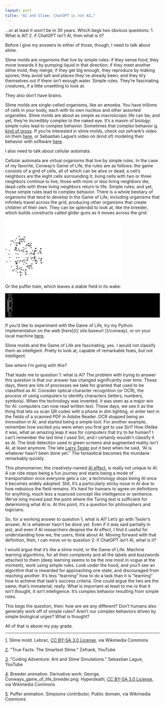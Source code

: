 ```yaml
---
layout: post
title: "AI and Slime: ChatGPT is not AI…"
---
```


…or at least it won’t be in 30 years. Which begs two obvious questions: 1\. What is AI? 2\. if ChatGPT isn’t AI, then what is it?


Before I give my answers to either of those, though, I need to talk about slime.

Slime molds are organisms that live by simple rules: if they sense food, they move towards it by pumping liquid in that direction; if they meet another slime mold, they merge; if they get big enough, they reproduce by making spores; they avoid salt and places they’ve already been; and they dry themselves out if there isn’t enough water. Simple rules. They’re fascinating creatures, if a little unsettling to look at.

They also don’t have brains.

Slime molds are single-celled organisms, like an amoeba. You have trillions of cells in your body, each with its own nucleus and other assorted organelles. Slime molds are about as simple as macroscopic life can be; and yet, they’re incredibly complex to the naked eye. It’s a maxim of biology: simple rules lead to complex behavior. Sometimes that complex behavior [is kind of gross](https://commons.wikimedia.org/wiki/File:Schleimpilz_Urwald_Sababurg.jpg). If you’re interested in slime molds, check out zefrank’s video on them [here](https://www.youtube.com/watch?v=k_GTIL7AECQ), or Sebastian Lague’s video on (kind of) modeling their behavior with software [here](https://www.youtube.com/watch?v=X-iSQQgOd1A).

I also need to talk about cellular automata.

Cellular automata are virtual organisms that live by simple rules. In the case of my favorite, Conway’s Game of Life, the rules are as follows: the game consists of a grid of cells, all of which can be alive or dead; a cell’s neighbors are the eight cells surrounding it; living cells with two or three neighbors continue to live; those with more or less living neighbors die; dead cells with three living neighbors return to life. Simple rules; and yet, those simple rules lead to complex behavior. There is a whole bestiary of organisms that tend to develop in the Game of Life, including organisms that infinitely travel across the grid, producing other organisms that create children of their own. They can be splendid to look at, like the breeder, which builds constructs called glider guns as it moves across the grid:

[![A Conway glider gun breeder](../images/conway1.gif "A Conway glider gun breeder")](https://commons.wikimedia.org/wiki/File:Conways_game_of_life_breeder_animation.gif)

Or the puffer train, which leaves a stable field in its wake:

[![A stable puffer train](../images/conway2.gif "A stable puffer train")](https://commons.wikimedia.org/wiki/File:Conways_game_of_life_breeder_animation.gif)

If you’d like to experiment with the Game of Life, try my Python implementation on the web [here]({{ site.baseurl }}/conway), or on your local machine [here](https://github.com/LevBernstein/simpleConwayLife).

Slime molds and the Game of Life are fascinating, yes. I would not classify them as intelligent. Pretty to look at, capable of remarkable feats, but not intelligent.

See where I’m going with this?

That leads me to question 1: what is AI? The problem with trying to answer this question is that our answer has changed significantly over time. These days, there are lots of processes we take for granted that used to be classified as AI. Consider optical character recognition (or OCR), the process of using computers to identify characters (letters, numbers, symbols). When the technology was invented, it was seen as a major win for AI: computers can now read written text. These days, we see it as the thing that lets us scan QR codes with a phone in dim lighting, or enter text in the fields of a scanned PDF in Adobe Reader. OCR stopped being an innovation in AI, and started being a simple tool. For another example, remember how excited you were when you first got to use Siri? How lifelike it was, what an amazing leap it was for computers that try to be human? I can’t remember the last time I used Siri, and I certainly wouldn’t classify it as AI. The blob detection used in green screens and augmented reality isn’t AI, at least anymore. The late [Larry Tesler](https://en.wikipedia.org/wiki/Larry_Tesler) put it best when he said, “AI is whatever hasn’t been done yet.” The fantastical becomes the mundane remarkably quickly.

This phenomenon, the creatively-named [AI effect](https://en.wikipedia.org/wiki/AI_effect), is really not unique to AI. A car ride stops being a fun journey and starts being a mode of transportation once everyone gets a car; a technology stops being AI once it becomes widely adopted. Still, it’s a particularly sticky issue in AI due to how nebulous the field remains. It’s hard for humans to agree on definitions for anything, much less a nuanced concept like intelligence or sentience. We’ve long moved past the point where the Turing test is sufficient for determining what AI is. At this point, it’s a question for philosophers and logicians.

So, for a working answer to question 1, what is AI? Let’s go with Tesler’s answer, AI is whatever hasn’t be done yet. Even if it was said partially in jest, and even if AI researchers despise the AI effect, I find it useful for understanding how we, the users, think about AI. Moving forward with that definition, then, I can move on to question 2: if ChatGPT isn’t AI, what is it?

I would argue that it’s like a slime mold, or the Game of Life. Machine learning algorithms, for all their complexity and all the labels and buzzwords attached to them (deep learning seems to be the one most in vogue at the moment), work using simple rules. Look under the hood, and you’ll see an algorithm that is rewarded for approaching one state, and discouraged from reaching another. It’s less “learning” how to do a task than it is “learning” how to achieve that task’s success criteria. One could argue the two are the same; that’s immaterial, really. What is important-at least to me-is that it isn’t thought, it isn’t intelligence. It’s complex behavior resulting from simple rules.

This begs the question, then: how are we any different? Don’t humans also generally work off of simple rules? Aren’t our complex behaviors driven by simple biological urges? What is thought?

All of that is above my pay grade.


---

[1](https://commons.wikimedia.org/wiki/File:Schleimpilz_Urwald_Sababurg.jpg)\. Slime mold. Lebrac, [CC BY-SA 3.0 License](https://creativecommons.org/licenses/by-sa/3.0), via Wikimedia Commons

[2](https://www.youtube.com/watch?v=k_GTIL7AECQ)\. "True Facts: The Smartest Slime." Zefrank, YouTube

[3](https://www.youtube.com/watch?v=X-iSQQgOd1A)\. "Coding Adventure: Ant and Slime Simulations." Sebastian Lague, YouTube

[4](https://commons.wikimedia.org/wiki/File:Conways_game_of_life_breeder_animation.gif)\. Breeder animation. Derivative work: George, Conways_game_of_life_breeder.png: Hyperdeath, [CC BY-SA 3.0 License](https://creativecommons.org/licenses/by-sa/3.0), via Wikimedia Commons

[5](https://commons.wikimedia.org/wiki/File:Stable_puffer_animation.gif)\. Puffer animation. Simpsons contributor, Public domain, via Wikimedia Commons